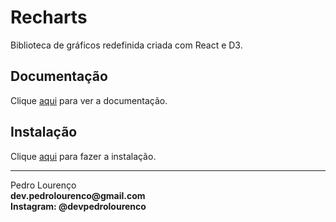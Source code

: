 # Recharts

Biblioteca de gráficos redefinida criada com React e D3.

## Documentação

Clique [aqui](https://github.com/recharts/recharts) para ver a documentação.

## Instalação

Clique [aqui](https://www.npmjs.com/package/recharts) para fazer a instalação.

<hr>
<stong>Pedro Lourenço</strong><br>
<Strong>dev.pedrolourenco@gmail.com</strong><br>
<Strong>Instagram: @devpedrolourenco</strong>